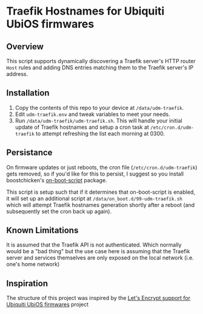 # Traefik Hostnames for Ubiquiti UbiOS firmwares

## Overview

This script supports dynamically discovering a Traefik server's HTTP router `Host` rules and adding DNS entries matching them to the Traefik server's IP address.

## Installation

1. Copy the contents of this repo to your device at `/data/udm-traefik`.
2. Edit `udm-traefik.env` and tweak variables to meet your needs.
3. Run `/data/udm-traefik/udm-traefik.sh`. This will handle your initial update of Traefik hostnames and setup a cron task at `/etc/cron.d/udm-traefik` to attempt refreshing the list each morning at 0300.

## Persistance

On firmware updates or just reboots, the cron file (`/etc/cron.d/udm-traefik`) gets removed, so if you'd like for this to persist, I suggest so you install boostchicken's [on-boot-script](https://github.com/boostchicken/udm-utilities/tree/master/on-boot-script) package.

This script is setup such that if it determines that on-boot-script is enabled, it will set up an additional script at `/data/on_boot.d/99-udm-traefik.sh` which will attempt Traefik hostnames generation shortly after a reboot (and subsequently set the cron back up again).

## Known Limitations

It is assumed that the Traefik API is not authenticated. Which normally would be a "bad thing" but the use case here is assuming that the Traefik server and services themselves are only exposed on the local network (i.e. one's home network)

## Inspiration

The structure of this project was inspired by the [Let's Encrypt support for Ubiquiti UbiOS firmwares](https://github.com/kchristensen/udm-le) project

